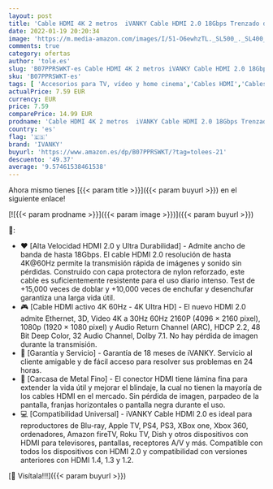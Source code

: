 ```yaml
---
layout: post
title: 'Cable HDMI 4K 2 metros  iVANKY Cable HDMI 2.0 18Gbps Trenzado de Nailon 4K@60HZ Compatible Ultra HD  3D  Ethernet  Full HD 1080p@144Hz  HDR  ARC  Alta Velocidad con PC  PS3/4  BLU-Ray  Xbox - Gris'
date: 2022-01-19 20:20:34
image: 'https://m.media-amazon.com/images/I/51-O6ewhzTL._SL500_._SL400_.jpg'
comments: true
category: ofertas
author: 'tole.es'
slug: 'B07PPRSWKT-es Cable HDMI 4K 2 metros iVANKY Cable HDMI 2.0 18Gbps...'
sku: 'B07PPRSWKT-es'
tags: [ 'Accesorios para TV, vídeo y home cinema','Cables HDMI','Cables para TV, vídeo y home cinema','Electrónica','TV, vídeo y home cinema','ivanky','xbox', ]
actualPrice: 7.59 EUR
currency: EUR
price: 7.59
comparePrice: 14.99 EUR
prodname: 'Cable HDMI 4K 2 metros  iVANKY Cable HDMI 2.0 18Gbps Trenzado de Nailon 4K@60HZ Compatible Ultra HD  3D  Ethernet  Full HD 1080p@144Hz  HDR  ARC  Alta Velocidad con PC  PS3/4  BLU-Ray  Xbox - Gris'
country: 'es'
flag: '🇪🇸'
brand: 'IVANKY'
buyurl: 'https://www.amazon.es/dp/B07PPRSWKT/?tag=tolees-21'
descuento: '49.37'
average: '9.57461538461538'
---
```


Ahora mismo tienes [{{< param title >}}]({{< param buyurl >}}) en el siguiente enlace!

[![{{< param prodname >}}]({{< param image >}})]({{< param buyurl >}})

🔎:

- ❤️ [Alta Velocidad HDMI 2.0 y Ultra Durabilidad] - Admite ancho de banda de hasta 18Gbps. El cable HDMI 2.0 resolución de hasta 4K@60Hz permite la transmisión rápida de imágenes y sonido sin pérdidas. Construido con capa protectora de nylon reforzado, este cable es suficientemente resistente para el uso diario intenso. Test de +15,000 veces de doblar y +10,000 veces de enchufar y desenchufar garantiza una larga vida útil.
- 🎮 [Cable HDMI activo 4K 60Hz - 4K Ultra HD] - El nuevo HDMI 2.0 admite Ethernet, 3D, Video 4K a 30Hz 60Hz 2160P (4096 × 2160 pixel), 1080p (1920 × 1080 pixel) y Audio Return Channel (ARC), HDCP 2.2, 48 Bit Deep Color, 32 Audio Channel, Dolby 7.1. No hay pérdida de imagen durante la transmisión.
- 🎁 [Garantía y Servicio] - Garantía de 18 meses de iVANKY. Servicio al cliente amigable y de fácil acceso para resolver sus problemas en 24 horas.
- 🌟 [Carcasa de Metal Fino] - El conector HDMI tiene lámina fina para extender la vida útil y mejorar el blindaje, la cual no tienen la mayoría de los cables HDMI en el mercado. Sin pérdida de imagen, parpadeo de la pantalla, franjas horizontales o pantalla negra durante el uso.
- 💻 [Compatibilidad Universal] - iVANKY Cable HDMI 2.0 es ideal para reproductores de Blu-ray, Apple TV, PS4, PS3, XBox one, Xbox 360, ordenadores, Amazon fireTV, Roku TV, Dish y otros dispositivos con HDMI para televisores, pantallas, receptores A/V y más. Compatible con todos los dispositivos con HDMI 2.0 y compatibilidad con versiones anteriores con HDMI 1.4, 1.3 y 1.2.

[🛒 Visítala!!!]({{< param buyurl >}})
